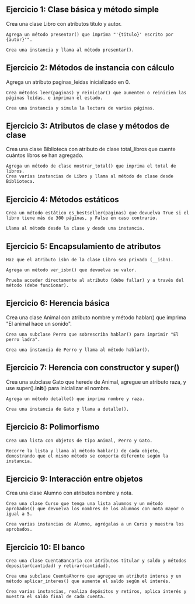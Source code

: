 ## Ejercicio 1: Clase básica y método simple

Crea una clase Libro con atributos titulo y autor.

    Agrega un método presentar() que imprima "'{titulo}' escrito por {autor}'".
    
    Crea una instancia y llama al método presentar().

## Ejercicio 2: Métodos de instancia con cálculo

Agrega un atributo paginas_leidas inicializado en 0.

    Crea métodos leer(paginas) y reiniciar() que aumenten o reinicien las páginas leídas, e impriman el estado.

    Crea una instancia y simula la lectura de varias páginas.

## Ejercicio 3: Atributos de clase y métodos de clase

Crea una clase Biblioteca con atributo de clase total_libros que cuente cuántos libros se han agregado.

    Agrega un método de clase mostrar_total() que imprima el total de libros.
    Crea varias instancias de Libro y llama al método de clase desde Biblioteca.

## Ejercicio 4: Métodos estáticos

    Crea un método estático es_bestseller(paginas) que devuelva True si el libro tiene más de 300 páginas, y False en caso contrario.

    Llama al método desde la clase y desde una instancia.

## Ejercicio 5: Encapsulamiento de atributos

    Haz que el atributo isbn de la clase Libro sea privado (__isbn).

    Agrega un método ver_isbn() que devuelva su valor.

    Prueba acceder directamente al atributo (debe fallar) y a través del método (debe funcionar).

## Ejercicio 6: Herencia básica

Crea una clase Animal con atributo nombre y método hablar() que imprima "El animal hace un sonido".

    Crea una subclase Perro que sobrescriba hablar() para imprimir "El perro ladra".

    Crea una instancia de Perro y llama al método hablar().

## Ejercicio 7: Herencia con constructor y super()

Crea una subclase Gato que herede de Animal, agregue un atributo raza, y use super().__init__() para inicializar el nombre.

    Agrega un método detalle() que imprima nombre y raza.

    Crea una instancia de Gato y llama a detalle().

## Ejercicio 8: Polimorfismo
    Crea una lista con objetos de tipo Animal, Perro y Gato.

    Recorre la lista y llama al método hablar() de cada objeto, demostrando que el mismo método se comporta diferente según la instancia.

## Ejercicio 9: Interacción entre objetos

Crea una clase Alumno con atributos nombre y nota.

    Crea una clase Curso que tenga una lista alumnos y un método aprobados() que devuelva los nombres de los alumnos con nota mayor o igual a 5.

    Crea varias instancias de Alumno, agrégalas a un Curso y muestra los aprobados.

## Ejercicio 10: El banco

    Crea una clase CuentaBancaria con atributos titular y saldo y métodos depositar(cantidad) y retirar(cantidad).

    Crea una subclase CuentaAhorro que agregue un atributo interes y un método aplicar_interes() que aumente el saldo según el interés.

    Crea varias instancias, realiza depósitos y retiros, aplica interés y muestra el saldo final de cada cuenta.